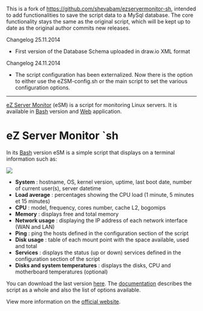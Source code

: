 This is a fork of https://github.com/shevabam/ezservermonitor-sh, intended to add functionalities to save the script
data to a MySql database.
The core functionality stays the same as the original script, which will be kept up to date as the original author commits new releases.

Changelog 25.11.2014
 - First version of the Database Schema uploaded in draw.io XML format

Changelog 24.11.2014
 - The script configuration has been externalized. Now there is the option to either use the eZSM-config.sh or the 
   main script to set the various configuration options.

---

[eZ Server Monitor](http://www.ezservermonitor.com) (eSM) is a script for monitoring Linux servers. It is available in [Bash](http://www.ezservermonitor.com/esm-sh/features) version and [Web](http://www.ezservermonitor.com/esm-web/features) application.

# eZ Server Monitor `sh

In its [Bash](http://www.ezservermonitor.com/esm-sh/features) version eSM is a simple script that displays on a terminal information such as:

![](http://www.ezservermonitor.com/uploads/esm_sh/esm-sh_dashboard-complete.png)

- **System** : hostname, OS, kernel version, uptime, last boot date, number of current user(s), server datetime
- **Load average** : percentages showing the CPU load (1 minute, 5 minutes et 15 minutes)
- **CPU** : model, frequency, cores number, cache L2, bogomips
- **Memory** : displays free and total memory
- **Network usage** : displaying the IP address of each network interface (WAN and LAN)
- **Ping** : ping the hosts defined in the configuration section of the script
- **Disk usage** : table of each mount point with the space available, used and total
- **Services** : displays the status (up or down) services defined in the configuration section of the script
- **Disks and system temperatures** : displays the disks, CPU and motherboard temperatures (optional)


You can download the last version [here](http://www.ezservermonitor.com/esm-sh/downloads). The [documentation](http://www.ezservermonitor.com/esm-sh/documentation) describes the script as a whole and also the list of options available.

View more information on the [official website](http://www.ezservermonitor.com/esm-sh/features).
